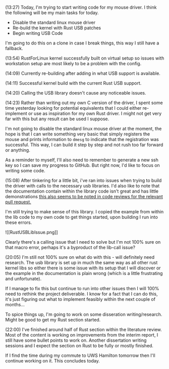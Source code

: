 (13:27)
Today, I'm trying to start writing code for my mouse driver. I think the following will be my main tasks for today.

+ Disable the standard linux mouse driver
+ Re-build the kernel with Rust USB patches
+ Begin writing USB Code

I'm going to do this on a clone in case I break things, this way I still have a fallback. 

(13:54)
RustForLinux kernel successfully built on virtual setup so issues with workstation setup are most likely to be a problem with the config.

(14:09)
Currently re-building after adding in what USB support is available.

(14:11)
Successful kernel build with the current Rust USB support.

(14:20)
Calling the USB library doesn't cause any noticeable issues.

(14:23)
Rather than writing out my own C version of the driver, I spent some time yesterday looking for potential equivalents that I could either re-implement or use as inspiration for my own Rust driver. I might not get very far with this but any result can be used I suppose.

I'm not going to disable the standard linux mouse driver at the moment, the hope is that I can write something very basic that simply registers the mouse and prints information to `dmesg` to indicate that the registration was successful. This way, I can build it step by step and not rush too far forward or anything. 

As a reminder to myself, I'll also need to remember to generate a new ssh key so I can save my progress to GitHub. But right now, I'd like to focus on writing some code. 


(15:08)
After tinkering for a little bit, i've ran into issues when trying to build the driver with calls to the necessary usb libraries. I'd also like to note that the documentation contain within the library code isn't great and has little demonstrations [this also seems to be noted in code reviews for the relevant pull request.](https://github.com/Rust-for-Linux/linux/pull/884#discussion_r978057218)

I'm still trying to make sense of this library. I copied the example from within the lib code to my own code to get things started, upon building I run into these errors. 

![[RustUSBLibIssue.png]]

Clearly there's a calling issue that I need to solve but I'm not 100% sure on that macro error, perhaps it's a byproduct of the lib-call issue? 

(20:05)
I'm still not 100% sure on what do with this - will definitely need research. The usb library is set up in much the same way as all other rust kernel libs so either there is some issue with its setup that I will discover or the example in the documentation is plain wrong (which is a little frustrating and unfortunate).

If I manage to fix this but continue to run into other issues then I will 100% need to rethink the project deliverable. I know for a fact that I can do this, it's just figuring out what to implement feasibly within the next couple of months...

To spice things up, I'm going to work on some disseration writing/research. Might be good to get my Rust section started. 

(22:00)
I've finished around half of Rust section within the literature review. Most of the content is working on improvements from the interim report, I still have some bullet points to work on. Another dissertation writing sessions and I expect the section on Rust to be fully or mostly finished. 

If I find the time during my commute to UWS Hamilton tomorrow then I'll continue working on it. This concludes today.